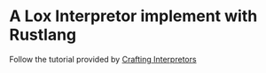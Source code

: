 # A Lox Interpretor implement with Rustlang

Follow the tutorial provided by [Crafting Interpretors](http://craftinginterpreters.com/contents.html)
